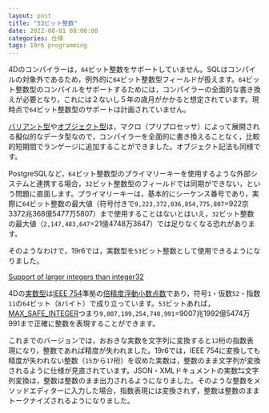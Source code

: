 ```yaml
---
layout: post
title: "53ビット整数"
date: 2022-08-01 08:00:00
categories: 仕様
tags: 19r6 programming
---
```


4Dのコンパイラーは，`64`ビット整数をサポートしていません。SQLはコンパイルの対象外であるため，例外的に`64`ビット整数型フィールドが扱えます。`64`ビット整数型のコンパイルをサポートするためには，コンパイラーの全面的な書き換えが必要となり，これには２ないし５年の歳月がかかると想定されています。現時点で`64`ビット整数型のサポートは計画されていません。

[バリアント型](https://developer.4d.com/docs/ja/Concepts/variant.html)や[オブジェクト型](https://developer.4d.com/docs/ja/Concepts/object.html)は，マクロ（プリプロセッサ）によって展開される擬似的なデータ型なので，コンパイラーを全面的に書き換えることなく，比較的短期間でランゲージに追加することができました。オブジェクト記法も同様です。

PostgreSQLなど，`64`ビット整数型のプライマリーキーを使用するような外部システムと連携する場合，`32`ビット整数型のフィールドでは同期ができない，という問題に直面します。プライマリーキーは，基本的にシーケンス番号であり，実際に`64`ビット整数の最大値（符号付きで`9,223,372,036,854,775,807`=922京3372兆368億5477万5807）まで使用することはないとはいえ，`32`ビット整数の最大値（`2,147,483,647`=21億4748万3647）では足りなくなる恐れがあります。

そのようなわけで，19r6では，実数型を`53`ビット整数として使用できるようになりました。

<i class="fa fa-external-link" aria-hidden="true"></i> [Support of larger integers than integer32](https://blog.4d.com/enhanced-conversion-real-to-text/)

4Dの[実数型](https://developer.4d.com/docs/ja/Concepts/number.html)は[IEEE 754](https://ja.wikipedia.org/wiki/IEEE_754)準拠の[倍精度浮動小数点数](https://ja.wikipedia.org/wiki/%E5%80%8D%E7%B2%BE%E5%BA%A6%E6%B5%AE%E5%8B%95%E5%B0%8F%E6%95%B0%E7%82%B9%E6%95%B0)であり，符号`1`・仮数`52`・指数`11`の`64`ビット（`8`バイト）で成り立っています。`53`ビットあれば，[MAX_SAFE_INTEGER](https://developer.mozilla.org/en-US/docs/Web/JavaScript/Reference/Global_Objects/Number/MAX_SAFE_INTEGER)つまり`9,007,199,254,740,991`=9007兆1992億5474万991まで正確に整数を表現することができます。

これまでのバージョンでは，おおきな実数を文字列に変換すると`12`桁の指数表現になり，整数であれば精度が失われました。19r6では，IEEE 754に変換しても精度が失われない整数（`15`から`17`桁）を収めた実数は，整数のまま文字列が変換されるように仕様が見直されています。JSON・XMLドキュメントの実数⇆文字列変換は，整数は整数のまま出力されるようになりました。そのような整数をメソッドエディターに入力した場合，指数表現には変換されず，整数は整数のままトークナイズされるようになりました。
